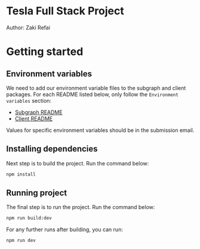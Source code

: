 # Tesla Full Stack Project

Author: Zaki Refai

# Getting started

## Environment variables

We need to add our environment variable files to the subgraph and client packages. For each README listed below, only follow the `Environment variables` section:

- [Subgraph README](./packages/services/energy-sales-subgraph/README.md)
- [Client README](./packages/clients/energy-sales-client/README.md)

Values for specific environment variables should be in the submission email.

## Installing dependencies

Next step is to build the project. Run the command below:

```bash
npm install
```

## Running project

The final step is to run the project. Run the command below:

```bash
npm run build:dev
```

For any further runs after building, you can run:

```bash
npm run dev
```
